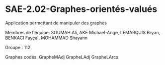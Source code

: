 # SAE-2.02-Graphes-orientés-valués
Application permettant de manipuler des graphes  

Membres de l'équipe: SOUMAH Ali, AKE Michael-Ange, LEMARQUIS Bryan, BENKACI Fayçal, MOHAMMAD Shayann

Groupe : 112

Graphes codés:
GrapheMAdj
GrapheLAdj
GrapheLArcs